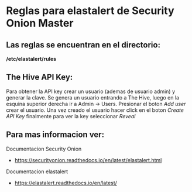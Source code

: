 # Reglas para elastalert de Security Onion Master

## Las reglas se encuentran en el directorio:
**/etc/elastalert/rules**

## The Hive API Key:
Para obtener la API key crear un usuario (ademas de usuario admin) y generar la clave.
Se genera un usuario entrando a The Hive, luego en la esquina superior derecha ir a Admin -> Users. Presionar el boton *Add user* crear el usuario.
Una vez creado el usuario hacer click en el boton *Create API Key* finalmente para ver la key seleccionar *Reveal*


## Para mas informacion ver:
Documentacion Security Onion
- https://securityonion.readthedocs.io/en/latest/elastalert.html

 Documentacion elastalert
- https://elastalert.readthedocs.io/en/latest/


